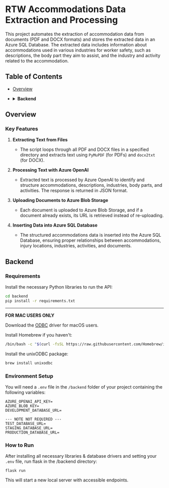 # RTW Accommodations Data Extraction and Processing

This project automates the extraction of accommodation data from documents (PDF and DOCX formats) and stores the extracted data in an Azure SQL Database. The extracted data includes information about accommodations used in various industries for worker safety, such as descriptions, the body part they aim to assist, and the industry and activity related to the accommodation.

## Table of Contents

- [Overview](#overview)
- <details>
  <summary><strong>Backend</strong></summary>

  - [Requirements](#requirements)
  - [Environment Setup](#environment-setup)
  - [How to Run](#how-to-run)
  
</details>

## Overview

### Key Features

1. **Extracting Text from Files**
   - The script loops through all PDF and DOCX files in a specified directory and extracts text using `PyMuPDF` (for PDFs) and `docx2txt` (for DOCX).

2. **Processing Text with Azure OpenAI**
   - Extracted text is processed by Azure OpenAI to identify and structure accommodations, descriptions, industries, body parts, and activities. The response is returned in JSON format.

3. **Uploading Documents to Azure Blob Storage**
   - Each document is uploaded to Azure Blob Storage, and if a document already exists, its URL is retrieved instead of re-uploading.

4. **Inserting Data into Azure SQL Database**
   - The structured accommodations data is inserted into the Azure SQL Database, ensuring proper relationships between accommodations, injury locations, industries, activities, and documents.

## Backend

### Requirements

Install the necessary Python libraries to run the API:

```bash
cd backend
pip install -r requirements.txt
```

------------
<strong>FOR MAC USERS ONLY</strong>

Download the <a href="https://learn.microsoft.com/en-us/sql/connect/odbc/download-odbc-driver-for-sql-server?view=sql-server-ver16&redirectedfrom=MSDN">ODBC</a> driver for macOS users.

Install Homebrew if you haven't:

```bash
/bin/bash -c "$(curl -fsSL https://raw.githubusercontent.com/Homebrew/install/HEAD/install.sh)"
```

Install the unixODBC package:

```bash
brew install unixodbc
```


### Environment Setup
You will need a ```.env``` file in the ```/backend``` folder of your project containing the following variables:

```
AZURE_OPENAI_API_KEY=
AZURE_BLOB_KEY=
DEVELOPMENT_DATABASE_URL=

--- NOTE NOT REQUIRED ---
TEST_DATABASE_URL=
STAGING_DATABASE_URL=
PRODUCTION_DATABASE_URL=
```

### How to Run
After installing all necessary libraries & database drivers and setting your ```.env``` file, run flask in the /backend directory:

```flask run```

This will start a new local server with accessible endpoints.
